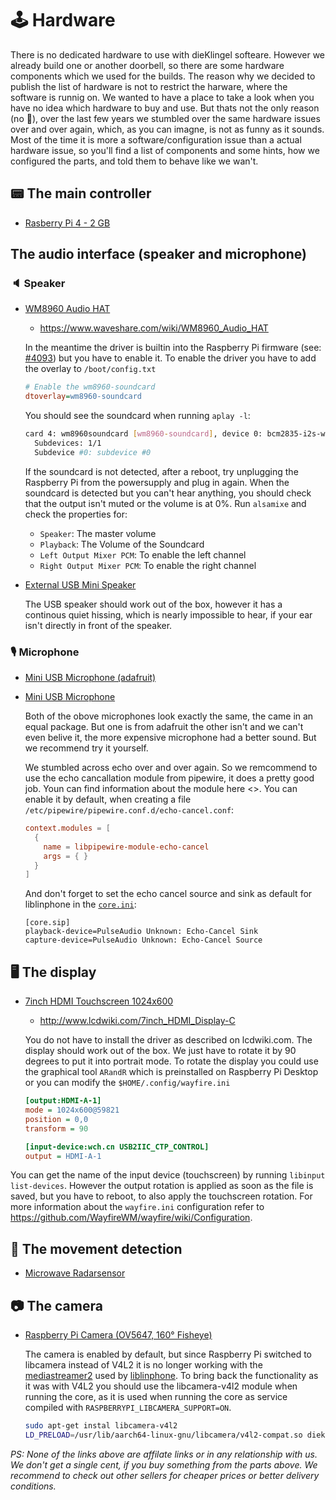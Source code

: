 # 🕹️ Hardware

There is no dedicated hardware to use with dieKlingel softeare. However we already build one or another doorbell, so there are some hardware components which we used for the builds. The reason why we decided to publish the list of hardware is not to restrict the harware, where the software is runnig on. We wanted to have a place to take a look when you have no idea which hardware to buy and use. But thats not the only reason (no 🧢), over the last few years we stumbled over the same hardware issues over and over again, which, as you can imagne, is not as funny as it sounds. Most of the time it is more a software/configuration issue than a actual hardware issue, so you'll find a list of components and some hints, how we configured the parts, and told them to behave like we wan't.

## 📟 The main controller

- [Rasberry Pi 4 - 2 GB](https://www.reichelt.de/DE/DE/raspberry-pi-4-b-4x-1-5-ghz-2-gb-ram-wlan-bt-rasp-pi-4-b-2gb-p259919.html?r=1&src=raspberrypi)

## The audio interface (speaker and microphone)

### 🔈 Speaker

- [WM8960 Audio HAT](https://www.reichelt.de/raspberry-pi-shield-hi-fi-stereo-sound-hat-wm8960-rpi-shd-stereo-p266063.html)
  - <https://www.waveshare.com/wiki/WM8960_Audio_HAT>

  In the meantime the driver is builtin into the Raspberry Pi firmware (see: [#4093](https://github.com/raspberrypi/linux/pull/4039)) but you have to enable it. To enable the driver you have to add the overlay to `/boot/config.txt`

  ```ini
  # Enable the wm8960-soundcard
  dtoverlay=wm8960-soundcard
  ```

  You should see the soundcard when running `aplay -l`:

  ```sh
  card 4: wm8960soundcard [wm8960-soundcard], device 0: bcm2835-i2s-wm8960-hifi wm8960-hifi-0 [bcm2835-i2s-wm8960-hifi wm8960-hifi-0]
    Subdevices: 1/1
    Subdevice #0: subdevice #0
  ```

  If the soundcard is not detected, after a reboot, try unplugging the Raspberry Pi from the powersupply and plug in again. When the soundcard is detected but you can't hear anything, you should check that the output isn't muted or the volume is at 0%. Run `alsamixe` and check the properties for:

  - `Speaker`: The master volume
  - `Playback`: The Volume of the Soundcard
  - `Left Output Mixer PCM`: To enable the left channel
  - `Right Output Mixer PCM`: To enable the right channel

- [External USB Mini Speaker](https://www.berrybase.de/externer-usb-mini-lautsprecher-schwarz)
  
  The USB speaker should work out of the box, however it has a continous quiet hissing, which is nearly impossible to hear, if your ear isn't directly in front of the speaker.

### 🎙️ Microphone

- [Mini USB Microphone (adafruit)](https://www.berrybase.de/adafruit-mini-usb-mikrofon)
- [Mini USB Microphone](https://www.berrybase.de/usb-mini-mikrofon)
  
  Both of the obove microphones look exactly the same, the came in an equal package. But one is from adafruit the other isn't and we can't even belive it, the more expensive microphone had a better sound. But we recommend try it yourself.

  We stumbled across echo over and over again. So we remcommend to use the echo cancallation module from pipewire, it does a pretty good job. Youn can find information about the module here <>. You can enable it by default, when creating a file `/etc/pipewire/pipewire.conf.d/echo-cancel.conf`:

  ```conf
  context.modules = [
    {
      name = libpipewire-module-echo-cancel
      args = { }
    }
  ]
  ```

  And don't forget to set the echo cancel source and sink as default for liblinphone in the [`core.ini`](https://github.com/KoiFresh/dieklingel-core/blob/main/service/app/core.ini.in):

  ```ìni
  [core.sip]
  playback-device=PulseAudio Unknown: Echo-Cancel Sink
  capture-device=PulseAudio Unknown: Echo-Cancel Source
  ```

## 🖥️ The display

- [7inch HDMI Touchscreen 1024x600](https://www.amazon.de/Touchscreen-kapazitiver-1024x600-Display-Raspberry/dp/B07YJDSCKR)
  - <http://www.lcdwiki.com/7inch_HDMI_Display-C>

  You do not have to install the driver as described on lcdwiki.com. The display should work out of the box. We just have to rotate it by 90 degrees to put it into portrait mode. To rotate the display you could use the graphical tool `ARandR` which is preinstalled on Raspberry Pi Desktop or you can modify the `$HOME/.config/wayfire.ini`

  ```ini
  [output:HDMI-A-1]
  mode = 1024x600@59821
  position = 0,0
  transform = 90

  [input-device:wch.cn USB2IIC_CTP_CONTROL]
  output = HDMI-A-1
  ```

You can get the name of the input device (touchscreen) by running `libinput list-devices`. However the output rotation is applied as soon as the file is saved, but you have to reboot, to also apply the touchscreen rotation. For more information about the `wayfire.ini` configuration refer to <https://github.com/WayfireWM/wayfire/wiki/Configuration>.

## 📡 The movement detection

- [Microwave Radarsensor](https://www.amazon.de/gp/product/B06XHDGXKL)

## 📷 The camera

- [Raspberry Pi Camera (OV5647, 160° Fisheye)](https://www.amazon.de/gp/product/B074W6TPHF)

  The camera is enabled by default, but since Raspberry Pi switched to libcamera instead of V4L2 it is no longer working with the [mediastreamer2](https://gitlab.linphone.org/BC/public/mediastreamer2) used by [liblinphone](https://gitlab.linphone.org/BC/public/liblinphone). To bring back the functionality as it was with V4L2 you should use the libcamera-v4l2 module when running the core, as it is used when running the core as service compiled with `RASPBERRYPI_LIBCAMERA_SUPPORT=ON`.

  ```sh
  sudo apt-get instal libcamera-v4l2
  LD_PRELOAD=/usr/lib/aarch64-linux-gnu/libcamera/v4l2-compat.so dieklingel-core
  ```

_PS: None of the links above are affilate links or in any relationship with us. We don't get a single cent, if you buy something from the parts above. We recommend to check out other sellers for cheaper prices or better delivery conditions._
